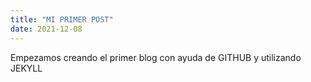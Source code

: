 ```yaml
---
title: "MI PRIMER POST"
date: 2021-12-08
---
```


Empezamos creando el primer blog con ayuda de GITHUB y utilizando JEKYLL
